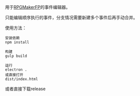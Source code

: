 用于[RPGMakerFP](https://github.com/neveis/RPGMakerFP)的事件编辑器。

只能编辑顺序执行的事件，分支情况需要新建多个事件后再手动合并。

使用方法：
```
安装依赖
npm install

构建
gulp build

运行
electron .
或直接打开
dist/index.html
```
或者直接下载release